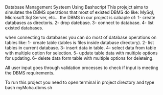 Database Management Systeem Using Bashscript
This projejct aims to simulates the DBMS operations that most of existed DBMS do like: MySql, Microsoft Sql Server, etc...
the DBMS in our project is cabaple of:
1- create databases as directoris. 
2- drop datebase.
3- connect to database. 
4- list existed databases.

when connecting to databases you can do most of database operations on tables like:
1- create table (tables is files inside database directory).
2- list tables in current database.
3- insert data in table.
4- select data from table with multiple option for selection.
5- update table data with multiple options for updating.
6- delete data form table with multiple options for deleteing.

All user input goes through validation processes to check if input is meeting the DBMS requirements.

To run this project you need to open terminal in project directory and type bash myMoha.dbms.sh
